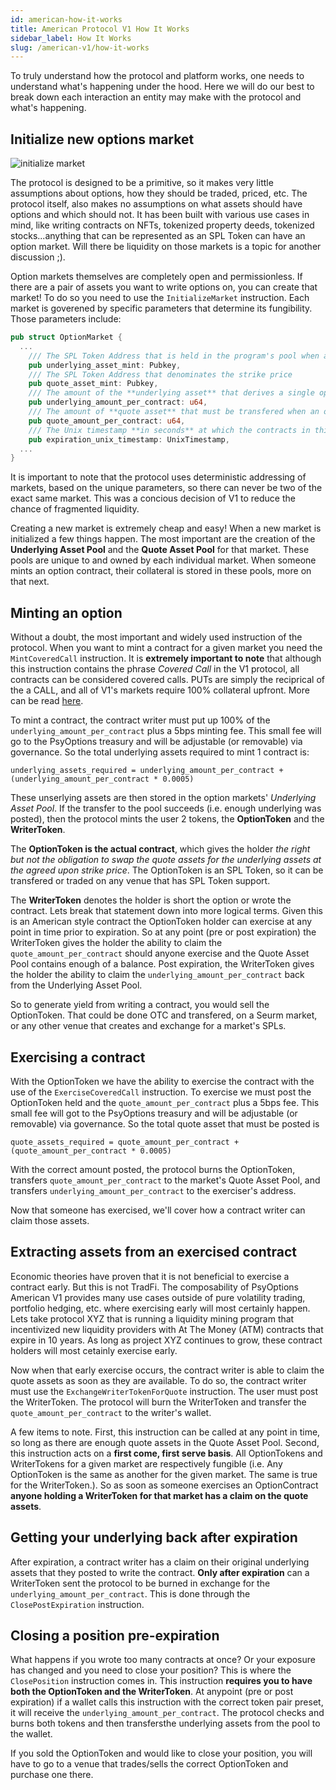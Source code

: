 ```yaml
---
id: american-how-it-works
title: American Protocol V1 How It Works
sidebar_label: How It Works
slug: /american-v1/how-it-works
---
```


To truly understand how the protocol and platform works, one needs to understand what's 
happening under the hood. Here we will do our best to break down each interaction an entity
may make with the protocol and what's happening.

## Initialize new options market
![initialize market](/img/how-it-works/initialize_market_page.png)

The protocol is designed to be a primitive, so it makes very little assumptions about options,
how they should be traded, priced, etc. The protocol itself, also makes no assumptions on what
assets should have options and which should not. It has been built with various use cases in 
mind, like writing contracts on NFTs, tokenized property deeds, tokenized stocks...anything 
that can be represented as an SPL Token can have an option market. Will there be liquidity 
on those markets is a topic for another discussion ;).

Option markets themselves are completely open and permissionless. If there are a pair of assets
you want to write options on, you can create that market! To do so you need to use the 
`InitializeMarket` instruction. Each market is goverened by specific parameters that determine 
its fungibility. Those parameters include:

````Rust
pub struct OptionMarket {
  ...
    /// The SPL Token Address that is held in the program's pool when an option is written
    pub underlying_asset_mint: Pubkey,
    /// The SPL Token Address that denominates the strike price
    pub quote_asset_mint: Pubkey,
    /// The amount of the **underlying asset** that derives a single option
    pub underlying_amount_per_contract: u64,
    /// The amount of **quote asset** that must be transfered when an option is exercised
    pub quote_amount_per_contract: u64,
    /// The Unix timestamp **in seconds** at which the contracts in this market expire
    pub expiration_unix_timestamp: UnixTimestamp,
  ...
}
````

It is important to note that the protocol uses deterministic addressing of markets, based on 
the unique parameters, so there can never be two of the exact same market. This was a concious
decision of V1 to reduce the chance of fragmented liquidity. 

Creating a new market is extremely cheap and easy! When a new market is initialized a few things
happen. The most important are the creation of the **Underlying Asset Pool** and the 
**Quote Asset Pool** for that market. These pools are unique to and owned by each individual 
market. When someone mints an option contract, their collateral is stored in these pools, more 
on that next.

## Minting an option
<!-- TODO show image of mint component -->

Without a doubt, the most important and widely used instruction of the protocol. When you want to 
mint a contract for a given market you need the `MintCoveredCall` instruction. It is 
**extremely important to note** that although this instruction contains the phrase _Covered Call_
in the V1 protocol, all contracts can be considered covered calls. PUTs are simply the reciprical 
of the a CALL, and all of V1's markets require 100% collateral upfront. More can be read 
[here](./arch-put-call.md).

To mint a contract, the contract writer must put up 100% of the `underlying_amount_per_contract` 
plus a 5bps minting fee. This small fee will go to the PsyOptions treasury and will be adjustable (or removable) via 
governance. So the total underlying assets required to mint 1 contract is:

`underlying_assets_required = underlying_amount_per_contract + (underlying_amount_per_contract * 0.0005)`

These unserlying assets are then stored in the option markets' _Underlying Asset Pool_. If 
the transfer to the pool succeeds (i.e. enough underlying was posted), then the protocol 
mints the user 2 tokens, the **OptionToken** and the **WriterToken**. 

The **OptionToken is the actual contract**, which gives the holder _the right but not 
the obligation to swap the quote assets for the underlying assets at the agreed upon 
strike price_. The OptionToken is an SPL Token, so it can be transfered or traded on
any venue that has SPL Token support. 

The **WriterToken** denotes the holder is short the option or wrote the contract. Lets
break that statement down into more logical terms. Given this is an American style contract
the OptionToken holder can exercise at any point in time prior to expiration. So at any point
(pre or post expiration) the WriterToken gives the holder the ability to claim the 
`quote_amount_per_contract` should anyone exercise and the Quote Asset Pool contains 
enough of a balance. Post expiration, the WriterToken gives the holder the ability to 
claim the `underlying_amount_per_contract` back from the Underlying Asset Pool.

So to generate yield from writing a contract, you would sell the OptionToken. 
That could be done OTC and transfered, on a Seurm market, or any other venue that creates
and exchange for a market's SPLs. 

## Exercising a contract
<!-- TODO image of the exercise row -->

With the OptionToken we have the ability to exercise the contract with the use of the 
`ExerciseCoveredCall` instruction. To exercise we must post the OptionToken held and
the `quote_amount_per_contract` plus a 5bps fee. This small fee will got to the PsyOptions 
treasury and will be adjustable (or removable) via governance. So the total quote 
asset that must be posted is 

`quote_assets_required = quote_amount_per_contract + (quote_amount_per_contract * 0.0005)`

With the correct amount posted, the protocol burns the OptionToken, transfers 
`quote_amount_per_contract` to the market's Quote Asset Pool, and transfers 
`underlying_amount_per_contract` to the exerciser's address. 


Now that someone has exercised, we'll cover how a contract writer can claim those assets.

## Extracting assets from an exercised contract
<!-- TODO image of a imbalanced pools -->

Economic theories have proven that it is not beneficial to exercise a contract early. But
this is not TradFi. The composability of PsyOptions American V1 provides many use cases 
outside of pure volatility trading, portfolio hedging, etc. where exercising early will
most certainly happen. Lets take protocol XYZ that is running a liquidity mining program
that incentivized new liquidity providers with At The Money (ATM) contracts that expire
in 10 years. As long as project XYZ continues to grow, these contract holders will most
cetainly exercise early. 

Now when that early exercise occurs, the contract writer is able to claim the quote assets 
as soon as they are available. To do so, the contract writer must use the 
`ExchangeWriterTokenForQuote` instruction. The user must post the WriterToken. The 
protocol will burn the WriterToken and transfer the `quote_amount_per_contract` to the
writer's wallet. 

A few items to note. First, this instruction can be called at any point in time, so long
as there are enough quote assets in the Quote Asset Pool. Second, this instruction acts 
on a **first come, first serve basis**. All OptionTokens and WriterTokens for a given 
market are respectively fungible (i.e. Any OptionToken is the same as another for the 
given market. The same is true for the WriterToken.). So as soon as someone exercises an 
OptionContract **anyone holding a WriterToken for that market has a claim on the quote assets**.

## Getting your underlying back after expiration
<!-- TODO image of full underlying asset pool, no quote -->

After expiration, a contract writer has a claim on their original underlying assets that they 
posted to write the contract. **Only after expiration** can a WriterToken sent the protocol
to be burned in exchange for the `underlying_amount_per_contract`. This is done through the 
`ClosePostExpiration` instruction.

## Closing a position pre-expiration

What happens if you wrote too many contracts at once? Or your exposure has changed and you need 
to close your position? This is where the `ClosePosition` instruction comes in. This instruction 
**requires you to have both the OptionToken and the WriterToken**. At anypoint (pre or post 
expiration) if a wallet calls this instruction with the correct token pair preset, it will 
receive the `underlying_amount_per_contract`. The protocol checks and burns both tokens and 
then transfersthe underlying assets from the pool to the wallet. 

If you sold the OptionToken and would like to close your position, you will have to go to a venue
that trades/sells the correct OptionToken and purchase one there.
